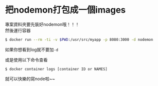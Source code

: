# 把nodemon打包成一個images

專案資料夾要先裝好nodemon哦！！！       
然後運行容器
```sh
$ docker run --rm -ti -v $PWD:/usr/src/myapp -p 8080:3000 -d nodemon
```
如果你想看到log就不要加`-d`     
     
或是使用以下命令查看

`$ docker container logs [container ID or NAMES]`       

就可以快樂的寫node啦~~
